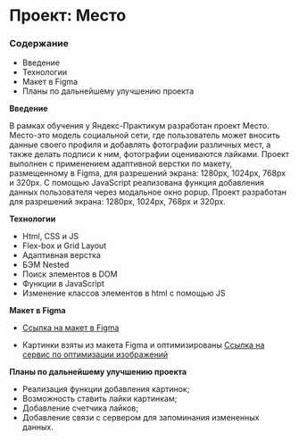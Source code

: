 # Проект: Место

### Содержание
* Введение
* Технологии
* Макет в Figma
* Планы по дальнейшему улучшению проекта

**Введение**

В рамках обучения у Яндекс-Практикум разработан проект Место.
Место-это модель социальной сети, где пользователь может
вносить данные своего профиля и добавлять фотографии различных мест, а также делать подписи к ним,
фотографии оцениваются лайками.
Проект выполнен с применением адаптивной верстки по макету, размещенному в Figma, для разрешений экрана: 1280px, 1024px, 768px и 320px.
С помощью JavaScript реализована функция добавления данных пользователя через модальное окно popup.
Проект разработан для разрешений экрана: 1280px, 1024px, 768px и 320px.

**Технологии**

* Html, CSS и JS
* Flex-box и Grid Layout
* Адаптивная верстка
* БЭМ Nested
* Поиск элементов в DOM
* Функции в JavaScript
* Изменение классов элементов в html с помощью JS

**Макет в Figma**

*  [Ссылка на макет в Figma](https://www.figma.com/file/2cn9N9jSkmxD84oJik7xL7/JavaScript.-Sprint-4?node-id=0%3A1)
   
* Картинки взяты из макета Figma и оптимизированы
  [Ссылка на сервис по оптимизации изображений](https://tinypng.com/)

**Планы по дальнейшему улучшению проекта**

* Реализация функции добавления картинок;
* Возможность ставить лайки картинкам;
* Добавление счетчика лайков;
* Добавление связи с сервером для запоминания измененных данных.



